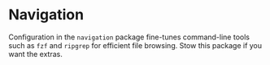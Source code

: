 # Navigation

Configuration in the `navigation` package fine-tunes command-line tools such as `fzf` and `ripgrep` for efficient file browsing. Stow this package if you want the extras.

